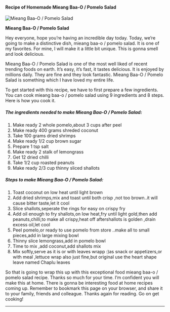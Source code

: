             

#### Recipe of Homemade Mieang Baa-O / Pomelo Salad

![Mieang Baa-O / Pomelo Salad](https://img-global.cpcdn.com/recipes/5092373103116288/751x532cq70/mieang-baa-o-pomelo-salad-recipe-main-photo.jpg)

**Mieang Baa-O / Pomelo Salad**

Hey everyone, hope you’re having an incredible day today. Today, we’re going to make a distinctive dish, mieang baa-o / pomelo salad. It is one of my favorites. For mine, I will make it a little bit unique. This is gonna smell and look delicious.

Mieang Baa-O / Pomelo Salad is one of the most well liked of recent trending foods on earth. It’s easy, it’s fast, it tastes delicious. It is enjoyed by millions daily. They are fine and they look fantastic. Mieang Baa-O / Pomelo Salad is something which I have loved my entire life.

To get started with this recipe, we have to first prepare a few ingredients. You can cook mieang baa-o / pomelo salad using 9 ingredients and 8 steps. Here is how you cook it.

##### The ingredients needed to make Mieang Baa-O / Pomelo Salad:

1.  Make ready 2 whole pomelo,about 3 cups after peel
2.  Make ready 400 grams shreded coconut
3.  Take 100 grams dried shrimps
4.  Make ready 1/2 cup brown sugar
5.  Prepare 1 tsp salt
6.  Make ready 2 stalk of lemongrass
7.  Get 12 dried chilli
8.  Take 1/2 cup roasted peanuts
9.  Make ready 2/3 cup thinny sliced shallots

##### Steps to make Mieang Baa-O / Pomelo Salad:

1.  Toast coconut on low heat until light brown
2.  Add dried shrimps,mix and toast until both crisp ,not too brown..it will cause bitter taste,let it cool
3.  Slice shallots,seperate the rings for easy on crispy fry
4.  Add oil enough to fry shallots,on low heat,fry until light gold,then add peanuts,chilli,to make all crispy,heat off aftershallots is golden ,drain excess oil,let cool
5.  Peel pomelo,or ready to use pomelo from store ..make all to small pieces,add in large mixing bowl
6.  Thinny slice lemongrass,add in pomelo bowl
7.  Time to mix ,add coconut,add shallots mix
8.  Mix softly,serve as it is or with leaves wrapp :)as snack or appetizers,or with meal ,lettuce wrap also just fine,but original use the heart shape leave named Chaplu leaves

So that is going to wrap this up with this exceptional food mieang baa-o / pomelo salad recipe. Thanks so much for your time. I’m confident you will make this at home. There is gonna be interesting food at home recipes coming up. Remember to bookmark this page on your browser, and share it to your family, friends and colleague. Thanks again for reading. Go on get cooking!

* * *